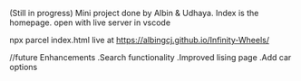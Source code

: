 (Still in progress)
Mini project done by Albin & Udhaya.
Index is the homepage.
open with live server in vscode

npx parcel index.html
live at https://albingcj.github.io/Infinity-Wheels/


//future Enhancements
.Search functionality
.Improved lising page
.Add car options
